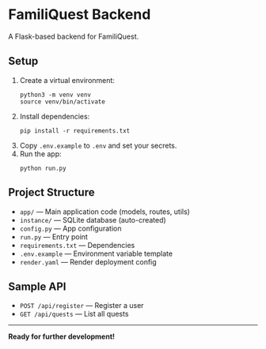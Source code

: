 # FamiliQuest Backend

A Flask-based backend for FamiliQuest.

## Setup

1. Create a virtual environment:
    ```
    python3 -m venv venv
    source venv/bin/activate
    ```
2. Install dependencies:
    ```
    pip install -r requirements.txt
    ```
3. Copy `.env.example` to `.env` and set your secrets.
4. Run the app:
    ```
    python run.py
    ```

## Project Structure

- `app/` — Main application code (models, routes, utils)
- `instance/` — SQLite database (auto-created)
- `config.py` — App configuration
- `run.py` — Entry point
- `requirements.txt` — Dependencies
- `.env.example` — Environment variable template
- `render.yaml` — Render deployment config

## Sample API

- `POST /api/register` — Register a user
- `GET /api/quests` — List all quests

---

**Ready for further development!**
